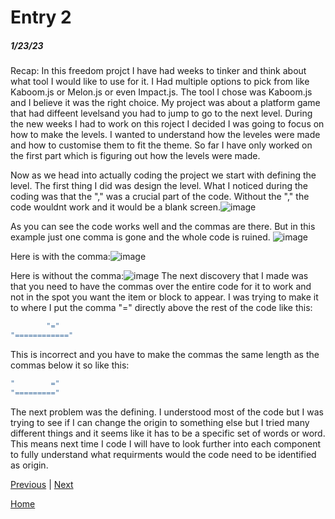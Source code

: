 # Entry 2
##### 1/23/23

Recap: In this freedom projct I have had weeks to tinker and think about what tool I would like to use for it. I Had multiple options to pick from like Kaboom.js or Melon.js or even Impact.js. The tool I chose was Kaboom.js and I believe it was the right choice. My project was about a platform game that had diffeent levelsand you had to jump to go to the next level. During the new weeks I had to work on this roject I decided I was going to focus on how to make the levels. I wanted to understand how the leveles were made and how to customise them to fit the theme. So far I have only worked on the first part which is figuring out how the levels were made.

Now as we head into actually coding the project we start with defining the level. The first thing I did was design the level. What I noticed during the coding was that the "," was a crucial part of the code. Without the "," the code wouldnt work and it would be a blank screen.![image](https://user-images.githubusercontent.com/91745222/214090306-de2b188c-b12c-43d9-b064-7d1815797a66.png)

As you can see the code works well and the commas are there. But in this example just one comma is gone and the whole code is ruined.
![image](https://user-images.githubusercontent.com/91745222/214090580-5b0d9aae-2363-49bc-a2c2-7eeea5249151.png)

Here is with the comma:![image](https://user-images.githubusercontent.com/91745222/214090776-4c8927b9-3110-4811-879d-f2398c1b7bd7.png)

Here is without the comma:![image](https://user-images.githubusercontent.com/91745222/214090895-ba1972d9-0a11-4a1c-a831-589cd4d642e6.png)
The next discovery that I made was that you need to have the commas over the entire code for it to work and not in the spot you want the item or block to appear. I was trying to make it to where I put the comma "=" directly above the rest of the code like this:   
```js
        "="
"============"
```
This is incorrect and you have to make the commas the same length as the commas below it so like this: 
```js
"        ="
"========="
```
 The next problem was the defining. I understood most of the code but I was trying to see if I can change the origin to something else but I tried many different things and it seems like it has to be a specific set of words or word. This means next time I code I will have to look further into each component to fully understand what requirments would the code need to be identified as origin.
                                                                               
 






[Previous](entry01.md) | [Next](entry03.md)

[Home](../README.md)
